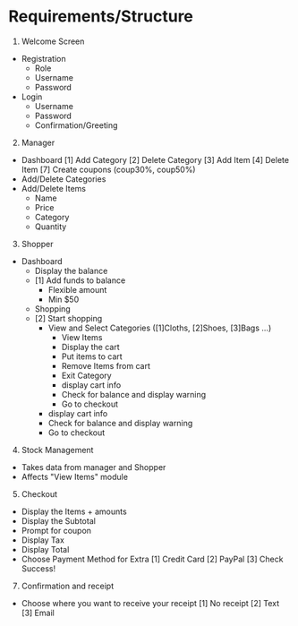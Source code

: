 # Requirements/Structure

1. Welcome Screen
  - Registration
    - Role
    - Username
    - Password
  - Login
    - Username
    - Password
    - Confirmation/Greeting
2. Manager
  - Dashboard
    [1] Add Category
    [2] Delete Category
    [3] Add Item
    [4] Delete Item
    <!-- [5] Change Password // optional -->
    <!-- [6] Sign out -->
    [7] Create coupons (coup30%, coup50%)
  - Add/Delete Categories
  - Add/Delete Items
    - Name
    - Price
    - Category
    - Quantity
3. Shopper
- Dashboard
  - Display the balance
  - [1] Add funds to balance
    - Flexible amount
    - Min $50
    <!-- - Max $??? -->
    <!-- - Fixed options -->
    <!-- - Payment option PayPal, CreditCard-->
  - Shopping
  - [2] Start shopping
    - View and Select Categories
    ([1]Cloths, [2]Shoes, [3]Bags ...)
      - View Items
      - Display the cart
      - Put items to cart
      - Remove Items from cart
      - Exit Category
      - display cart info
      - Check for balance and display warning
      - Go to checkout
    - display cart info
    - Check for balance and display warning
    - Go to checkout
  <!-- [3] Sign out -->
  <!-- [4] Change password -->
  <!-- [5] Add personal info -->
4. Stock Management
  - Takes data from manager and Shopper
  - Affects "View Items" module
5. Checkout
  - Display the Items + amounts
  - Display the Subtotal
  - Prompt for coupon
  - Display Tax
  - Display Total
  - Choose Payment Method for Extra
  [1] Credit Card
  [2] PayPal
  [3] Check
  Success!
7. Confirmation and receipt
  - Choose where you want to receive your receipt
  [1] No receipt
  [2] Text
  [3] Email
